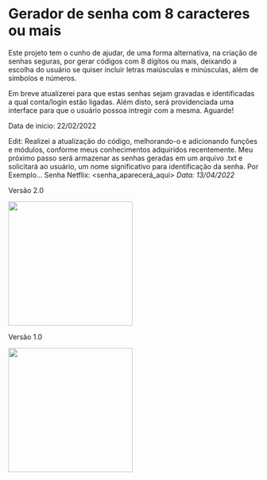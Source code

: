 # Gerador de senha com 8 caracteres ou mais
Este projeto tem o cunho de ajudar, de uma forma alternativa, na criação de senhas seguras, por gerar códigos com 8 dígitos ou mais, deixando a escolha do usuário se quiser incluir letras maiúsculas e minúsculas, além de símbolos e números.

Em breve atualizerei para que estas senhas sejam gravadas e identificadas a qual conta/login estão ligadas. Além disto, será providenciada uma interface para que o usuário possoa intregir com a mesma. Aguarde!

Data de início: 22/02/2022

Edit: Realizei a atualização do código, melhorando-o e adicionando funções e módulos, conforme meus conhecimentos adquiridos recentemente. Meu próximo passo será armazenar as senhas geradas em um arquivo .txt e solicitará ao usuário, um nome significativo para identificação da senha. Por Exemplo... Senha Netflix: <senha_aparecerá_aqui>
_Data: 13/04/2022_

Versão 2.0
<div align="">
<img src="https://user-images.githubusercontent.com/92998253/163285787-1f33548f-2816-4def-aa82-7b734389ab5d.png" width="250px"/>
</div>


Versão 1.0
<div align="">
<img src="https://user-images.githubusercontent.com/92998253/155228858-85dc1b56-9bfc-46e8-bc75-6c003aad1194.png" width="250px"/>
</div>

